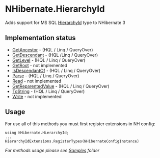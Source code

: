 # NHibernate.HierarchyId

Adds support for MS SQL [HierarchyId](http://msdn.microsoft.com/library/bb677290.aspx) type to NHibernate 3

## Implementation status

* [GetAncestor](http://msdn.microsoft.com/library/bb677202.aspx) - (HQL / Linq / QueryOver)
* [GetDescendant](http://msdn.microsoft.com/library/bb677209.aspx) - (HQL /Linq / QueryOver)
* [GetLevel](http://msdn.microsoft.com/library/bb677197.aspx) - (HQL / Linq / QueryOver)
* [GetRoot](http://msdn.microsoft.com/library/bb677194.aspx) - not implemented
* [IsDescendantOf](http://msdn.microsoft.com/library/bb677203.aspx) - (HQL / Linq / QueryOver)
* [Parse](http://msdn.microsoft.com/library/bb677201.aspx) - (HQL / Linq / QueryOver)
* [Read](http://msdn.microsoft.com/library/bb677205.aspx) - not implemented
* [GetReparentedValue](http://msdn.microsoft.com/library/bb677207.aspx) - (HQL / Linq / QueryOver)
* [ToString](http://msdn.microsoft.com/library/bb677195.aspx) - (HQL / Linq / QueryOver)
* [Write](http://msdn.microsoft.com/library/bb677196.aspx) - not implemented


## Usage

For use all of this methods you must first register extensions in NH config:

	using NHibernate.HierarchyId;
	...
	HierarchyIdExtensions.RegisterTypes(NHibernateConfigInstance)


_For methods usage please see [Samples](master/Samples) folder_